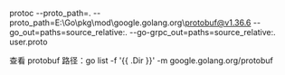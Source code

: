 protoc --proto_path=. --proto_path=E:\Go\pkg\mod\google.golang.org\protobuf@v1.36.6 --go_out=paths=source_relative:. --go-grpc_out=paths=source_relative:. user.proto


查看 protobuf 路径：go list -f '{{ .Dir }}' -m google.golang.org/protobuf
